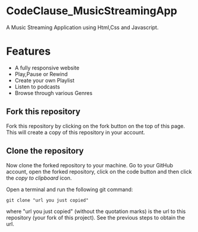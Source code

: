 # CodeClause_MusicStreamingApp
A Music Streaming Application using Html,Css and Javascript.
# Features
* A fully responsive website 
* Play,Pause or Rewind 
* Create your own Playlist
* Listen to podcasts
* Browse through various Genres

## Fork this repository

Fork this repository by clicking on the fork button on the top of this page.
This will create a copy of this repository in your account.

## Clone the repository

Now clone the forked repository to your machine. Go to your GitHub account, open the forked repository, click on the code button and then click the _copy to clipboard_ icon.

Open a terminal and run the following git command:

```
git clone "url you just copied"
```

where "url you just copied" (without the quotation marks) is the url to this repository (your fork of this project). See the previous steps to obtain the url.



